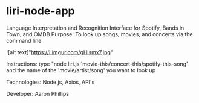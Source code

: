 # liri-node-app
Language Interpretation and Recognition Interface for Spotify, Bands in Town, and OMDB
Purpose: To look up songs, movies, and concerts via the command line

![alt text]"https://i.imgur.com/gHismx7.jpg"

Instructions: type "node liri.js 'movie-this/concert-this/spotify-this-song' and the name of the 'movie/artist/song' you want to look up

Technologies: Node.js, Axios, API's

Developer: Aaron Phillips
